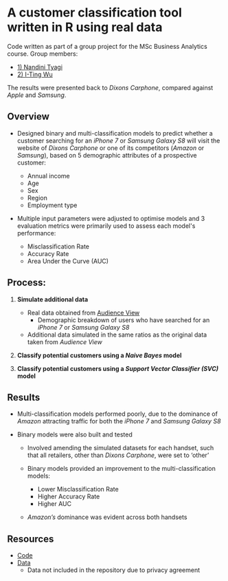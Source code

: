 # A customer classification tool written in R using real data

Code written as part of a group project for the MSc Business Analytics course. Group members:

- [1) Nandini Tyagi](https://www.linkedin.com/in/nandinityagi/)
- [2) I-Ting Wu](https://www.linkedin.com/in/i-ting-wu-7b8594132/) 

The results were presented back to _Dixons Carphone_, compared against _Apple_ and _Samsung_.

## Overview

- Designed binary and multi-classification models to predict whether a customer searching for an _iPhone 7_ or _Samsung Galaxy S8_ will visit the website of _Dixons Carphone_ or one of its competitors (_Amazon_ or _Samsung_), based on 5 demographic attributes of a prospective customer:
   - Annual income
   - Age
   - Sex
   - Region
   - Employment type
   
- Multiple input parameters were adjusted to optimise models and 3 evaluation metrics were primarily used to assess each model's performance:
   - Misclassification  Rate
   - Accuracy Rate 
   - Area Under the Curve (AUC)
   
## Process:

1) **Simulate additional data**
   - Real data obtained from [Audience View](https://audience-view.com/#/) 
      - Demographic breakdown of users who have searched for an _iPhone 7_ or _Samsung Galaxy S8_
   - Additional data simulated in the same ratios as the original data taken from _Audience View_
   
2) **Classify potential customers using a _Naive Bayes_ model**
   
3) **Classify potential customers using a _Support Vector Classifier (SVC)_ model**

## Results

- Multi-classification models performed poorly, due to the dominance of _Amazon_ attracting traffic for both the _iPhone 7_ and _Samsung Galaxy S8_ 

- Binary models were also built and tested
   - Involved amending the simulated datasets for each handset, such that all retailers, other than _Dixons Carphone_, were set to ‘other’
   
   - Binary models provided an improvement to the multi-classification models:
      - Lower Misclassification Rate
      - Higher Accuracy Rate
      - Higher AUC
      
   - _Amazon’s_ dominance was evident across both handsets 
   
## Resources

- [Code](https://github.com/Christopher-Loynes/CustomerClassification_DixonsCarphone/wiki/Code)
- [Data](https://github.com/Christopher-Loynes/CustomerClassification_DixonsCarphone/wiki/Data)
   - Data not included in the repository due to privacy agreement 





